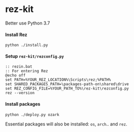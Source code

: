 # rez-kit

Better use Python 3.7

#### Install Rez

```shell
python ./install.py
```

#### Setup `rez-kit/rezconfig.py`

```batch
:: rezin.bat
:: For entering Rez
@echo off
set PATH=%YOUR_REZ_LOCATION%\Scripts\rez;%PATH%
set SHARED_PACKAGES_PATH=\packages-path-on\shared\drive
set REZ_CONFIG_FILE=%YOUR_PATH_TO%\rez-kit\rezconfig.py
rez --version
```

#### Install packages

```shell
python ./deploy.py ozark
```

Essential packages will also be installed: `os`, `arch`.. and `rez`.
